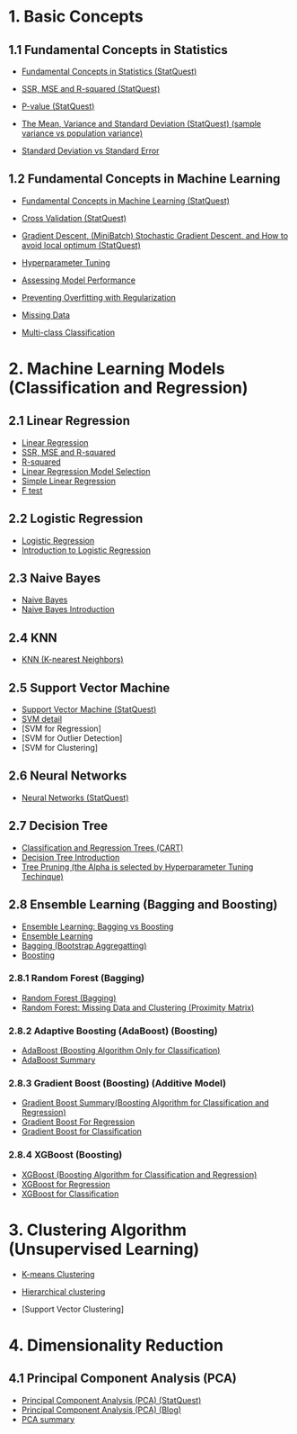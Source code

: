 # 1. Basic Concepts

## 1.1 Fundamental Concepts in Statistics

* [Fundamental Concepts in Statistics (StatQuest)](https://github.com/yangshiteng/StatQuest-Study-Notes/blob/main/Notes/03%20-%20Fundamental%20Concepts%20in%20Statistics.md)

* [SSR, MSE and R-squared (StatQuest)](https://github.com/yangshiteng/StatQuest-Study-Notes/blob/main/Notes/SSR%2C%20MSE%20and%20R-squared.md)

* [P-value (StatQuest)](https://github.com/yangshiteng/StatQuest-Study-Notes/blob/main/Notes/P-value.md)

* [The Mean, Variance and Standard Deviation (StatQuest) (sample variance vs population variance)](https://github.com/yangshiteng/StatQuest-Study-Notes/blob/main/Notes/13%20-%20Mean%2C%20Variance%20and%20Standard%20Deviation.md)

* [Standard Deviation vs Standard Error](https://github.com/yangshiteng/StatQuest-Study-Notes/blob/main/Notes/Standard%20Deviation%20vs%20Standard%20Error.md)

## 1.2 Fundamental Concepts in Machine Learning

* [Fundamental Concepts in Machine Learning (StatQuest)](https://github.com/yangshiteng/StatQuest-Study-Notes/blob/main/Notes/01%20-%20Fundamental%20Concepts%20in%20Machine%20Learning.md)

* [Cross Validation (StatQuest)](https://github.com/yangshiteng/StatQuest-Study-Notes/blob/main/Notes/02%20-%20Cross%20Validation.md)

* [Gradient Descent, (MiniBatch) Stochastic Gradient Descent, and How to avoid local optimum (StatQuest)](https://github.com/yangshiteng/StatQuest-Study-Notes/blob/main/Notes/05%20-%20Gradient%20Descent.md)

* [Hyperparameter Tuning](https://github.com/yangshiteng/StatQuest-Study-Notes/blob/main/Notes/Hyperparameter%20Tuning.md)

* [Assessing Model Performance](https://github.com/yangshiteng/StatQuest-Study-Notes/blob/main/Notes/08%20-%20Assessing%20Model%20Performance.md)

* [Preventing Overfitting with Regularization](https://github.com/yangshiteng/StatQuest-Study-Notes/blob/main/Notes/09%20-%20Preventing%20Overfitting%20with%20Regularization.md)

* [Missing Data](https://github.com/yangshiteng/StatQuest-Study-Notes/blob/main/Notes/missing%20data.pdf)

* [Multi-class Classification](https://github.com/yangshiteng/StatQuest-Study-Notes/blob/main/Notes/muticlass%20classification.md)

# 2. Machine Learning Models (Classification and Regression)

## 2.1 Linear Regression
* [Linear Regression](https://github.com/yangshiteng/StatQuest-Study-Notes/blob/main/Notes/04%20-%20Linear%20Regression.md)
* [SSR, MSE and R-squared](https://github.com/yangshiteng/StatQuest-Study-Notes/blob/main/Notes/SSR%2C%20MSE%20and%20R-squared.md)
* [R-squared](https://github.com/yangshiteng/StatQuest-Study-Notes/blob/main/Notes/R-squared.md)
* [Linear Regression Model Selection](https://github.com/yangshiteng/StatQuest-Study-Notes/blob/main/Notes/Regression%20Model%20Selection.md)
* [Simple Linear Regression](https://github.com/yangshiteng/StatQuest-Study-Notes/blob/main/Notes/simple%20linear%20regression.md)
* [F test](https://github.com/yangshiteng/StatQuest-Study-Notes/blob/main/Notes/Ftestforlinearregression.md)

## 2.2 Logistic Regression
* [Logistic Regression](https://github.com/yangshiteng/StatQuest-Study-Notes/blob/main/Notes/06%20-%20Logistic%20Regression.md)
* [Introduction to Logistic Regression](https://github.com/yangshiteng/StatQuest-Study-Notes/blob/main/Notes/Introduction%20to%20logistic%20regression.md)

## 2.3 Naive Bayes
* [Naive Bayes](https://github.com/yangshiteng/StatQuest-Study-Notes/blob/main/Notes/07%20-%20Naive%20Bayes.md)
* [Naive Bayes Introduction](https://github.com/yangshiteng/StatQuest-Study-Notes/blob/main/Notes/Naive%20Bayes%20Introduction.md)

## 2.4 KNN
* [KNN (K-nearest Neighbors)](https://github.com/yangshiteng/StatQuest-Study-Notes/blob/main/Notes/KNN.md)

## 2.5 Support Vector Machine
* [Support Vector Machine (StatQuest)](https://github.com/yangshiteng/StatQuest-Study-Notes/blob/main/Notes/11%20-%20Support%20Vector%20Machine.md)
* [SVM detail](https://github.com/yangshiteng/StatQuest-Study-Notes/blob/main/Notes/Support%20Vector%20Machine%20Detail.md)
* [SVM for Regression]
* [SVM for Outlier Detection]
* [SVM for Clustering]

## 2.6 Neural Networks
* [Neural Networks (StatQuest)](https://github.com/yangshiteng/StatQuest-Study-Notes/blob/main/Notes/12%20-%20Neural%20Networks.md)

## 2.7 Decision Tree
* [Classification and Regression Trees (CART)](https://github.com/yangshiteng/StatQuest-Study-Notes/blob/main/Notes/10%20-%20Classification%20and%20Regression%20Trees.md)
* [Decision Tree Introduction](https://github.com/yangshiteng/StatQuest-Study-Notes/blob/main/Notes/Decision%20Tree%20Introduction.md)
* [Tree Pruning (the Alpha is selected by Hyperparameter Tuning Techinque)](https://github.com/yangshiteng/StatQuest-Study-Notes/blob/main/Notes/Pruning%20the%20tree%20model.md)

## 2.8 Ensemble Learning (Bagging and Boosting)

* [Ensemble Learning: Bagging vs Boosting](https://github.com/yangshiteng/StatQuest-Study-Notes/blob/main/Notes/Bagging%20vs%20Boosting.md)
* [Ensemble Learning](https://github.com/yangshiteng/StatQuest-Study-Notes/blob/main/Notes/Ensemble%20Learning.md)
* [Bagging (Bootstrap Aggregatting)](https://github.com/yangshiteng/StatQuest-Study-Notes/blob/main/Notes/Bagging.md)
* [Boosting](https://github.com/yangshiteng/StatQuest-Study-Notes/blob/main/Notes/Boosting.md)

### 2.8.1 Random Forest (Bagging)
* [Random Forest (Bagging)](https://github.com/yangshiteng/StatQuest-Study-Notes/blob/main/Notes/RandomForest.pdf)
* [Random Forest: Missing Data and Clustering (Proximity Matrix)](https://github.com/yangshiteng/StatQuest-Study-Notes/blob/main/Notes/TreemodelMissingdata.pdf)

### 2.8.2 Adaptive Boosting (AdaBoost) (Boosting)
* [AdaBoost (Boosting Algorithm Only for Classification)](https://github.com/yangshiteng/StatQuest-Study-Notes/blob/main/Notes/AdaBoost.pdf)
* [AdaBoost Summary](https://github.com/yangshiteng/StatQuest-Study-Notes/blob/main/Notes/AdaBoost%20Summary.md)

### 2.8.3 Gradient Boost (Boosting) (Additive Model)
* [Gradient Boost Summary(Boosting Algorithm for Classification and Regression)](https://github.com/yangshiteng/StatQuest-Study-Notes/blob/main/Notes/Gradient%20Boost%20Summary.md)
* [Gradient Boost For Regression](https://github.com/yangshiteng/StatQuest-Study-Notes/blob/main/Notes/Gradient%20Boost%20for%20Regression.pdf)
* [Gradient Boost for Classification](https://github.com/yangshiteng/StatQuest-Study-Notes/blob/main/Notes/Gradient%20Boost%20For%20Classification.pdf)

### 2.8.4 XGBoost (Boosting)
* [XGBoost (Boosting Algorithm for Classification and Regression)](https://github.com/yangshiteng/StatQuest-Study-Notes/blob/main/Notes/XGBoost%20(Boosting%20Algorithm%20for%20Classification%20and%20Regression).md)
* [XGBoost for Regression](https://github.com/yangshiteng/StatQuest-Study-Notes/blob/main/Notes/XGBoost%20for%20Regression.pdf)
* [XGBoost for Classification](https://github.com/yangshiteng/StatQuest-Study-Notes/blob/main/Notes/XGBoost%20for%20Classification.pdf)

# 3. Clustering Algorithm (Unsupervised Learning)

* [K-means Clustering](https://github.com/yangshiteng/StatQuest-Study-Notes/blob/main/Notes/K-means%20Clustering.md)

* [Hierarchical clustering](https://github.com/yangshiteng/StatQuest-Study-Notes/blob/main/Notes/Hierarchical%20Clustering.md)

* [Support Vector Clustering]



# 4. Dimensionality Reduction

## 4.1 Principal Component Analysis (PCA)
* [Principal Component Analysis (PCA) (StatQuest)](https://github.com/yangshiteng/StatQuest-Study-Notes/blob/main/Notes/statquest_pca_study_guide_v2.pdf)
* [Principal Component Analysis (PCA) (Blog)](https://github.com/yangshiteng/StatQuest-Study-Notes/blob/main/Notes/14.2%20-%20Principal%20Component%20Analysis%20(PCA)%20(Blog).md)
* [PCA summary](https://github.com/yangshiteng/StatQuest-Study-Notes/blob/main/Notes/PCA%20summary.md)

